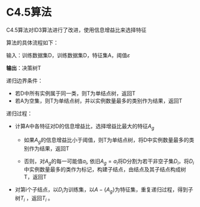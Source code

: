 # C4.5算法

C4.5算法对ID3算法进行了改进，使用信息增益比来选择特征

算法的具体流程如下：

输入：训练数据集D，训练数据集D，特征集A，阈值$\varepsilon$

**输出**：决策树T

递归边界条件：

- 若D中所有实例属于同一类，则T为单结点树，返回T
- 若A为空集，则T为单结点树，并以实例数量最多的类别作为结果，返回T

递归过程：

- 计算A中各特征对D的信息增益比，选择增益比最大的特征$A_g$

  - 如果$A_g$的信息增益比小于阈值，则T为单结点树，将D中实例数量最多的类别作为结果，返回T

  - 否则，对$A_g$的每一可能值$a_i$, 依旧$A_g=a_i$将D分割为若干非空子集$D_i$，将$D_i$中实例数量最多的类作为标记，构建子结点，由结点及其子结点构成树T，返回T

- 对第i个子结点，以$D_i$为训练集，以$A-\{A_g\}$为特征集，重复递归过程，得到子树$T_i$ ，返回$T_i$ 。